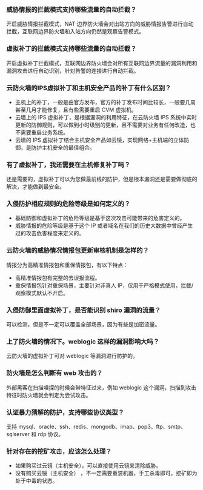 ### 威胁情报的拦截模式支持哪些流量的自动拦截？	
开启威胁情报拦截模式，NAT 边界防火墙会对出站方向的威胁情报告警进行自动拦截，互联网边界防火墙和入站方向仍然是观察告警模式。

### 虚拟补丁的拦截模式支持哪些流量的自动拦截？	
开启虚拟补丁拦截模式，互联网边界防火墙会对所有互联网边界流量的漏洞利用和漏洞攻击进行自动识别，针对告警的连接进行自动拦截。

### 云防火墙的IPS虚拟补丁和主机安全产品的补丁有什么区别？
- 主机上的补丁，一般是由官方发布，官方的补丁发布时间比较长，一般要几周甚至几月才能修复，且有些需要重启 CVM 虚拟机。
- 云墙上的 IPS 虚拟补丁，是根据漏洞的利用特征，在云防火墙 IPS 系统中实时更新的防御规则，可以做到小时级别的更新，且不需要对业务有任何改造，也不需要重启业务系统。
- 云墙的 IPS 虚拟补丁结合主机安全产品如云镜，实现网络+主机端的立体防御，是防护主机安全的最佳组合。

### 有了虚拟补丁，我还需要在主机修复补丁吗？
还是需要的，虚拟补丁可以为您做最前线的防护，但是根本漏洞还是需要做彻底的解决，才能做到最安全。

### 入侵防护相应规则的危险等级是如何定义的？
- 基础防御和虚拟补丁的危险等级是基于这次攻击可能带来的危害定义的。
- 威胁情报的危险等级是基于这个 IP 或者域名在我们的历史大数据中曾经产生过的攻击危害程度来定义的。

### 云防火墙的威胁情况情报包更新审核机制是怎样的？
情报分为高精准情报包和重保情报包，有以下特点：
- 高精准情报包有完整的去误报流程。
- 重保情报包针对重保场景，主要针对非真人 IP，仅用于严格模式使用，拦截/观察模式默认不开启。

### 入侵防御里面虚拟补丁，是否能识别 shiro 漏洞的流量？
可以检测，但是不一定可以覆盖全部场景，因为有些是加密流量。

### 上了防火墙的情况下。weblogic 这样的漏洞影响大吗？
云防火墙的虚拟补丁可对 weblogic 等漏洞进行防护的。

### 防火墙是怎么判断有 web 攻击的？
外部黑客在扫描嗅探的时候会带特征过来，例如 weblogic 这个漏洞，扫描到攻击特征时防火墙就会判定为尝试攻击。

### 认证暴力猜解的防护，支持哪些协议类型？
支持 mysql、oracle、ssh、redis、mongodb、imap、pop3、ftp、smtp、sqlserver 和 rdp 协议。

### 针对存在的挖矿攻击，应该怎么处理？
- 如果购买过云镜（主机安全），可以直接使用云镜来清除威胁。
- 没有购买云镜（主机安全） ，不一定需要重装机器，手工杀毒即可，挖矿即为处于中毒的状态。
